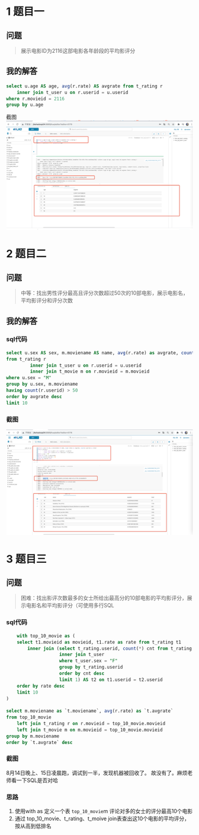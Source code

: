 # 1 题目一
## 问题
> 展示电影ID为2116这部电影各年龄段的平均影评分

## 我的解答

```sql
select u.age AS age, avg(r.rate) AS avgrate from t_rating r
    inner join t_user u on r.userid = u.userid
where r.movieid = 2116  
group by u.age
```

截图
![img_1.png](截图/img_1.png)

# 2 题目二

## 问题
> 中等：找出男性评分最高且评分次数超过50次的10部电影，展示电影名，平均影评分和评分次数

## 我的解答

### sql代码

```sql
select u.sex AS sex, m.moviename AS name, avg(r.rate) as avgrate, count(r.userid) as total
from t_rating r
         inner join t_user u on r.userid = u.userid
         inner join t_movie m on r.movieid = m.movieid
where u.sex = "M"
group by u.sex, m.moviename
having count(r.userid) > 50
order by avgrate desc
limit 10
```
### 截图

![img_2 .png](截图/img_2.png)

# 3 题目三

## 问题
> 困难：找出影评次数最多的女士所给出最高分的10部电影的平均影评分，展示电影名和平均影评分（可使用多行SQL

### sql代码

```sql
	with top_10_movie as (
    select t1.movieid as movieid, t1.rate as rate from t_rating t1
        inner join (select t_rating.userid, count(*) cnt from t_rating
                    inner join t_user
                    where t_user.sex = "F"
                    group by t_rating.userid
                    order by cnt desc
                    limit 1) AS t2 on t1.userid = t2.userid
    order by rate desc
    limit 10
)

select m.moviename as `t.moviename`, avg(r.rate) as `t.avgrate`
from top_10_movie 
    left join t_rating r on r.movieid = top_10_movie.movieid
    left join t_movie m on m.movieid = top_10_movie.movieid
group by m.moviename
order by `t.avgrate` desc
```


### 截图

8月14日晚上、15日凌晨跑，调试到一半，发现机器被回收了。
故没有了。麻烦老师看一下SQL是否对哈

### 思路

1. 使用with as 定义一个表 `top_10_movie`m 评论对多的女士的评分最高10个电影
2. 通过 top_10_movie、t_rating、t_moive join表查出这10个电影的平均评分，按从高到低排名